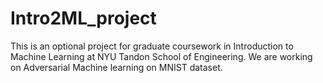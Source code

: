 # Intro2ML_project
This is an optional project for graduate coursework in Introduction to Machine Learning at NYU Tandon School of Engineering. We are working on Adversarial Machine learning on MNIST dataset.
